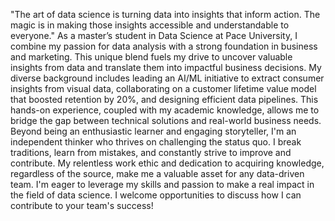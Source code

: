 "The art of data science is turning data into insights that inform action. The magic is in making those insights accessible and understandable to everyone."
As a master’s student in Data Science at Pace University, I combine my passion for data analysis with a strong foundation in business and marketing. This unique blend fuels my drive to uncover valuable insights from data and translate them into impactful business decisions. My diverse background includes leading an AI/ML initiative to extract consumer insights from visual data, collaborating on a customer lifetime value model that boosted retention by 20%, and designing efficient data pipelines. This hands-on experience, coupled with my academic knowledge, allows me to bridge the gap between technical solutions and real-world business needs. Beyond being an enthusiastic learner and engaging storyteller, I'm an independent thinker who thrives on challenging the status quo. I break traditions, learn from mistakes, and constantly strive to improve and contribute. My relentless work ethic and dedication to acquiring knowledge, regardless of the source, make me a valuable asset for any data-driven team.
I'm eager to leverage my skills and passion to make a real impact in the field of data science. I welcome opportunities to discuss how I can contribute to your team's success!

